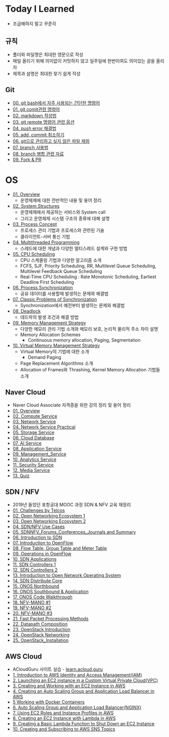 # Today I Learned

- 조급해하지 말고 꾸준히

## 규칙

- 폴더와 파일명은 최대한 영문으로 작성
- 매일 올리기 위해 의미없이 커밋하지 않고 일주일에 한번이여도 의미있는 글을 올리자
- 제목과 설명은 최대한 찾기 쉽게 작성



## Git

- [00. git bash에서 자주 사용되는 간단한 명령어](git/00_basic_cli.md)
- [01. git comit관련 명령어](git/01_git.md)
- [02. markdown 작성법](git/02_markdown.md)
- [03. git remote 명령어 관련 옵션](git/03_git_remote.md)
- [04. push error 해결법](git/04_push_error.md)
- [05. add, commit 취소하기](git/05_restore.md)
- [06. git으로 관리하고 싶지 않은 파일 제외](git/06_git_ignore.md)
- [07. branch 사용법](git/07_branch.md)
- [08. branch 병합 관련 자료](git/08_merge_branch.md)
- [09. Fork & PR](git/09_fork_pr.md)



# OS

- [01. Overview](OS/01_Overview.md)
  - 운영체제에 대한 전반적인 내용 및 용어 정리
- [02. System Structures](OS/02_System_Structures.md)
  - 운영체제에서 제공하는 서비스와 System call
  - 그리고 운영체제 시스템 구조의 종류에 대해 설명
- [03. Process Concept](OS/03_Process_Concept.md)
  - 프로세스 관리 기법과 프로세스와 관련된 기술
  - 클라이언트-서버 통신 기법
- [04. Multithreaded Programming](OS/04_Multithreaded_Programming.md)
  - 스레드에 대한 개념과 다양한 멀티스레드 설계와 구현 방법
- [05. CPU Scheduling](OS/05_CPU_Scheduling.md)
  - CPU 스케줄링 기법과 다양한 알고리즘 소개
  - FCFS, SJF, Priority Scheduling, RR, Multilevel Queue Scheduling, Multilevel Feedback Queue Scheduling
  - Real-Time CPU Scheduling : Rate Monotonic Scheduling, Earliest Deadline First Scheduling
- [06. Process Synchronization](OS/06_Process_Synchronization.md)
  - 공유 데이터를 사용할때 발생하는 문제와 해결법
- [07. Classic Problems of Synchronization](OS/07_Classic_Problems_of_Synchronization.md)
  - Synchronization에서 예전부터 발생하는 문제와 해결법
- [08. Deadlock](OS/08_Deadlock.md)
  - 데드락의 발생 조건과 해결 방법
- [09. Memory Management Strategy](OS/09_Memory_Management_Strategy.md)
  - 다양한 메모리 관리 기법 소개와 메모리 보호, 논리적 물리적 주소 차이 설명
  - Memory Allocation Schemes
    - Continuous memory allocation, Paging, Segmentation
- [10. Virtual Memory Management Strategy](OS/10_Virtual_Memory_Management_Strategy.md)
  - Virtual Memory의 기법에 대한 소개
    - Demand Paging
  - Page Replacement Algorithms 소개
  - Allocation of Frames와 Thrashing, Kernel Memory Allocation 기법들 소개



## Naver Cloud

- Naver Cloud Associate 자격증을 위한 강의 정리 및 용어 정리
- [01. Overview](Naver_Cloud/01_Overview.md)
- [02. Compute Service](Naver_Cloud/02_Compute_Service.md)
- [03. Network Service](Naver_Cloud/03_Network_Service.md)
- [04. Network Service Practical](Naver_Cloud/04_Network_Service_Practical.md)
- [05. Storage Service](Naver_Cloud/05_Storage_Service.md)
- [06. Cloud Database](Naver_Cloud/06_Cloud_Database.md)
- [07. AI Service](Naver_Cloud/07_AI_Service.md)
- [08. Application Service](Naver_Cloud/08_Application_Service.md)
- [09. Management_Service](Naver_Cloud/09_Management_Service.md)
- [10. Analytics Service](Naver_Cloud/10_Analytics_Service.md)
- [11. Security Service](Naver_Cloud/11_Security_Service.md)
- [12. Media Service](Naver_Cloud/12_Media_Service.md)
- [13. Quiz](Naver_Cloud/13_Quiz.md)



## SDN / NFV

- 2019년 들었던 포항공대 MOOC 과정 SDN & NFV 교육 재정리
- [01. Challenges by Telcos](SDN&NFV/01_Challenges_by_Telcos.md)
- [02. Open Networking Ecosystem 1](SDN&NFV/02_Open_Networking_Ecosystem_1.md)
- [03. Open Networking Ecosystem 2](SDN&NFV/03_Open_Networking_Ecosystem_2.md)
- [04. SDN/NFV Use Cases](SDN&NFV/04_SDN&NFV_Use_Cases.md)
- [05. SDNNFV_Forums_Conferences_Journals and Summary](SDN&NFV/05_SDNNFV_Forums_Conferences_Journals_and_Summary.md)
- [06. Introduction to SDN](SDN&NFV/06_Introduction_to_SDN.md)
- [07. Introduction to OpenFlow](SDN&NFV/07_Introduction_to_OpenFlow.md)
- [08. Flow Table, Group Table and Meter Table](SDN&NFV/08_Flow_Table_Group_Table_and_Meter_Table.md)
- [09. Operations in OpenFlow](SDN&NFV/09_Operations_in_OpenFlow.md)
- [10. SDN Applications](SDN&NFV/10_SDN_Applications.md)
- [11. SDN Controllers 1](SDN&NFV/11_SDN_Controllers_1.md)
- [12. SDN Controllers 2](SDN&NFV/12_SDN_Controller_2.md)
- [13. Introduction to Open Network Operating System](13_Introduction_to_Open_Network_Operating_System(ONOS).md)
- [14. SDN Distribute Core](14_SDN_Distributed_Core.md)
- [15. ONOS Northbound](SDN&/NFV/15_ONOS_Northbound.md)
- [16. ONOS Southbound & Application](SDN&NFV/16_ONOS_Southbound_and_Application.md)
- [17. ONOS Code Walkthrough](SDN&NFV/17_ONOS_Code_Walkthrough.md)
- [18. NFV-MANO #1](SDN&NFV/18_NFV-MANO_1.md)
- [19. NFV-MANO #2](SDN&NFV/19_NFV-MANO_2.md)
- [20. NFV-MANO #3](SDN&NFV/20_NFV-MANO_3.md)
- [21. Fast Packet Processing Methods](SDN&NFV/21_Fast_Packet_Processing_Methods.md)
- [22. Datapath Composition](SDN&NFV/22_Datapath_Composition.md)
- [23. OpenStack Introduction](SDN&NFV/23_OpenStack_Introduction.md)
- [24. OpenStack Networking](SDN&NFV/24_OpenStack_Networking.md)
- [25. OpenStack_Installation](SDN&NFV/25_OpenStack_Installation.md)



## AWS Cloud

- ACloudGuru 사이트 실습 - [learn.acloud.guru](http://learn.acloud.guru)
- [1. Introduction to AWS Identity and Access Management(IAM)](AWS_Cloud/01_Introduction_to_AWS_Identity_and_Access_Management(IAM).md)
- [2. Launching an EC2 instance in a Custom Virtual Private Cloud(VPC)](AWS_Cloud/02_Launching_an_EC2_instance_in_a_Custom_Virtual_Private_Cloud(VPC).md)
- [3. Creating and Working with an EC2 Instance in AWS](AWS_Cloud/03_Creating_and_Working_with_an_EC2_Instance_in_AWS.md)
- [4. Creating an Auto Scaling Group and Application Load Balancer in AWS](AWS_Cloud/04_Creating_an_Auto_Scaling_Group_and_Application_Load_Balancer_in_AWS.md)
- [5 Working with Docker Containers](AWS_Cloud/05_Working_with_Docker_Containers.md)
- [6. Auto Scaling Group and Application Load Balancer(NGINX)](AWS_Cloud/06_Auto_Scaling_Group_and_Application_Load_Balancer(NGINX).md)
- [7. Using EC2 Roles and Instance Profiles in AWS](AWS_Cloud/07_Using_EC2_Roles_and_Instance_Profiles_in_AWS.md)
- [8. Creating an EC2 Instance with Lambda in AWS](AWS_Cloud/08_Creating_an_EC2_Instance_with_Lambda_in_AWS.md)
- [9. Creating a Basic Lambda Function to Shut Down an EC2 Instance](AWS_Cloud/09_Creating_a_Basic_Lambda_Function_to_Shut_Down_an_EC2_Instance.md)
- [10. Creating and Subscribing to AWS SNS Topics](AWS_Cloud/10_Creating_and_Subscribing_to_AWS_SNS_Topics.md)

